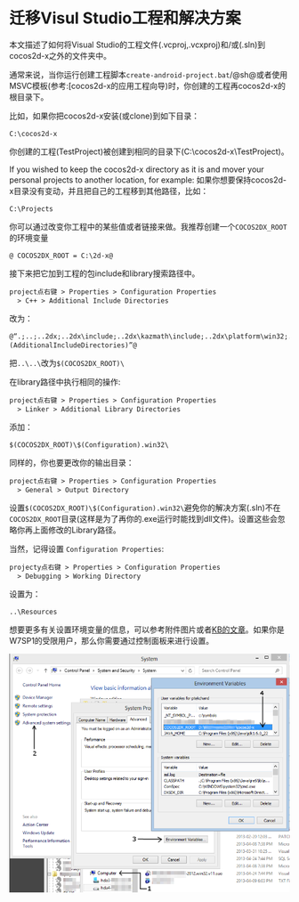 # 迁移Visul Studio工程和解决方案

本文描述了如何将Visual Studio的工程文件(.vcproj,.vcxproj)和/或(.sln)到cocos2d-x之外的文件夹中。

通常来说，当你运行创建工程脚本`create-android-project.bat`/@sh@或者使用MSVC模板(参考:[cocos2d-x的应用工程向导)时，你创建的工程再cocos2d-x的根目录下。

比如，如果你把cocos2d-x安装(或clone)到如下目录：

	C:\cocos2d-x
	
你创建的工程(TestProject)被创建到相同的目录下(C:\cocos2d-x\TestProject)。

If you wished to keep the cocos2d-x directory as it is and mover your personal projects to another location, for example:
如果你想要保持cocos2d-x目录没有变动，并且把自己的工程移到其他路径，比如：

	C:\Projects

你可以通过改变你工程中的某些值或者链接来做。我推荐创建一个`COCOS2DX_ROOT`的环境变量

	@ COCOS2DX_ROOT = C:\2d-x@

接下来把它加到工程的包include和library搜索路径中。

	project点右键 > Properties > Configuration Properties
      > C++ > Additional Include Directories
      
改为：

	@“.;..;..2dx;..2dx\include;..2dx\kazmath\include;..2dx\platform\win32;..2dx\platform\third_party\win32;..2dx\platform\third_party\win32\OGLES;..;%(AdditionalIncludeDirectories)”@
	
把`..\..\`改为`$(COCOS2DX_ROOT)\`

在library路径中执行相同的操作:

	project点右键 > Properties > Configuration Properties
      > Linker > Additional Library Directories
添加：

	$(COCOS2DX_ROOT)\$(Configuration).win32\
	
同样的，你也要更改你的输出目录：

	project点右键 > Properties > Configuration Properties
      > General > Output Directory
      
设置`$(COCOS2DX_ROOT)\$(Configuration).win32\`避免你的解决方案(.sln)不在`COCOS2DX_ROOT`目录(这样是为了再你的.exe运行时能找到dll文件)。设置这些会忽略你再上面修改的Library路径。

当然，记得设置 `Configuration Properties`:

  	projecty点右键 > Properties > Configuration Properties
      > Debugging > Working Directory

设置为：

	..\Resources
	
想要更多有关设置环境变量的信息，可以参考附件图片或者[KB的文章](http://support.microsoft.com/kb/310519)。如果你是W7SP1的受限用户，那么你需要通过控制面板来进行设置。

![](res/EnvironmentVars.png)